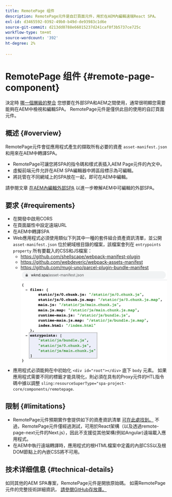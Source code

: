 ```yaml
---
title: RemotePage 组件
description: RemotePage元件是自訂頁面元件，用於在AEM內編輯遠端React SPA。
exl-id: d3465592-0392-49b0-b49d-de93983c1d6e
source-git-commit: d213dd0788e66015237d241caf0f3b5737ce725c
workflow-type: tm+mt
source-wordcount: '392'
ht-degree: 2%

---
```


# RemotePage 组件 {#remote-page-component}

決定時 [哪一個層級的整合](/help/implementing/developing/headful-headless.md) 您想要在外部SPA和AEM之間使用，通常很明顯您需要能夠在AEM中檢視和編輯SPA。 RemotePage元件是僅供此目的使用的自訂頁面元件。

## 概述 {#overview}

RemotePage元件會從應用程式產生的擷取所有必要的資產 `asset-manifest.json` 和用來在AEM中轉譯SPA。

* RemotePage可讓您將SPA的指令碼和樣式表插入AEM Page元件的內文中。
* 虛擬前端元件允許在AEM SPA編輯器中將區段標示為可編輯。
* 將託管在不同網域上的SPA放在一起，即可在AEM中編輯。

請參閱文章 [在AEM內編輯外部SPA](editing-external-spa.md) 以進一步瞭解AEM中可編輯的外部SPA。

## 要求 {#requirements}

* 在開發中啟用CORS
* 在頁面屬性中設定遠端URL
* 在AEM中轉譯SPA
* Web應用程式必須使用類似下列其中一種的套件組合資產資訊清單，並公開 `asset-manifest.json` 位於網域根目錄的檔案，該檔案會列在 `entrypoints property` 所有要載入的CSS和JS檔案：
   * https://github.com/shellscape/webpack-manifest-plugin
   * https://github.com/webdeveric/webpack-assets-manifest
   * https://github.com/mugi-uno/parcel-plugin-bundle-manifest
      ![entrypoints屬性範例](assets/asset-manifest-entrypoints.png)
* 應用程式必須能夠在中初始化 `<div id="root"></div>` 底下 `body` 元素。 如果應用程式需要不同的標籤才能具現化，則必須在具有的Proxy元件的HTL指令碼中據以調整 `sling:resourceSuperType="spa-project-core/components/remotepage`.

## 限制 {#limitations}

* RemotePage元件預期實作會提供如下的資產資訊清單 [可在此處找到。](https://github.com/shellscape/webpack-manifest-plugin) 不過，RemotePage元件僅經過測試，可用於React架構（以及透過remote-page-next元件的Next.js），因此不支援從其他架構(例如Angular)遠端載入應用程式。
* 在AEM中執行遠端轉譯時，應用程式的根HTML檔案中定義的內部CSS以及根DOM節點上的內嵌CSS將不可用。

## 技术详细信息 {#technical-details}

如同其他的AEM SPA專案，RemotePage元件是開放原始碼。 如需RemotePage元件的完整技術詳細資訊， [請參閱GitHub存放庫。](https://github.com/adobe/aem-spa-project-core/tree/master/ui.apps/src/main/content/jcr_root/apps/spa-project-core/components/remotepage)

